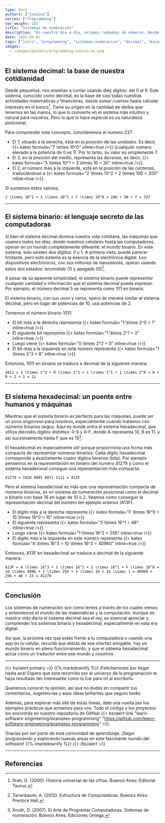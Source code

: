 ```yaml
---
type: docs
authors: ["jnonino"]
series: ["Programming"]
nav_weight: 102
title: "Sistemas de numeración"
description: "En nuestro día a día, estamos rodeados de números. Desde la hora que marca el reloj cuando suena la alarma por la mañana, hasta el precio del café que compramos en la esquina. Pero, ¿alguna vez te detuviste a pensar en la naturaleza de esos números? En este artículo, nos sumergiremos en el fascinante mundo de los sistemas de numeración y aprenderemos cómo, dependiendo del contexto, un número puede tener múltiples representaciones."
date: 2023-09-05
tags: ["intro", "programming", "sistemas-numeracion", "decimal", "binario", "hexadecimal"]
images:
  - /images/banners/programming-course.es.png
---
```


## El sistema decimal: la base de nuestra cotidianidad

Desde pequeños, nos enseñan a contar usando diez dígitos: del 0 al 9. Este sistema, conocido como decimal, es la base de casi todas nuestras actividades matemáticas y financieras, desde sumar cuentas hasta calcular intereses en el banco[^1]. Tiene su origen en la cantidad de dedos que tenemos en las manos, lo que lo convierte en el sistema más intuitivo y natural para nosotros. Pero lo que lo hace especial es su naturaleza posicional.

Para comprender este concepto, consideremos el número 237:

- El 7, situado a la derecha, está en la posición de las *unidades*. Es decir, {{< katex formula="7 \times 10^0" inline=true />}} (cualquier número elevado a la potencia de 0 es 1). Por lo tanto, su valor es simplemente 7.
- El 3, en la posición del medio, representa las *decenas*, es decir, {{< katex formula="3 \times 10^1 = 3 \times 10 = 30" inline=true />}}.
- El 2, el número más a la izquierda, está en la posición de las *centenas*, traduciéndose a {{< katex formula="2 \times 10^2 = 2 \times 100 = 200" inline=true />}}.

Si sumamos estos valores,

```katex
2 \times 10^2 + 3 \times 10^1 + 7 \times 10^0 = 200 + 30 + 7 = 237
```

---

## El sistema binario: el lenguaje secreto de las computadoras

Si bien el sistema decimal domina nuestra vida cotidiana, las máquinas que usamos todos los días, desde nuestros celulares hasta las computadoras, operan en un mundo completamente diferente: el mundo binario. En este sistema, solo existen dos dígitos: 0 y 1. A primera vista, puede parecer limitante, pero este sistema es la esencia de la electrónica digital. Los dispositivos electrónicos, con sus millones de transistores, operan usando estos dos estados: encendido (1) y apagado (0)[^2].

A pesar de su aparente simplicidad, el sistema binario puede representar cualquier cantidad o información que el sistema decimal pueda expresar. Por ejemplo, el número decimal 5 se representa como 101 en binario.

El sistema binario, con sus unos y ceros, opera de manera similar al sistema decimal, pero en lugar de potencias de 10, usa potencias de 2.

Tomemos el número binario 1011:

- El bit más a la derecha representa {{< katex formula="1 \times 2^0 = 1" inline=true />}}
- El siguiente bit representa {{< katex formula="1 \times 2^1 = 2" inline=true />}}
- Luego viene {{< katex formula="0 \times 2^2 = 0" inline=true />}}
- El bit más a la izquierda en este número representa {{< katex formula="1 \times 2^3 = 8" inline=true />}}

Entonces, 1011 en binario se traduce a decimal de la siguiente manera:

```katex
1011 = 1 \times 2^3 + 0 \times 2^2 + 1 \times 2^1 + 1 \times 2^0 = 8 + 0 + 2 + 1 = 11
```

---

## El sistema hexadecimal: un puente entre humanos y máquinas

Mientras que el sistema binario es perfecto para las máquinas, puede ser un poco engorroso para nosotros, especialmente cuando tratamos con números binarios largos. Aquí es donde entra el sistema hexadecimal, que utiliza dieciséis dígitos distintos: 0-9 y A-F, donde A representa 10, B es 11, y así sucesivamente hasta F que es 15[^3].

El hexadecimal es especialmente útil porque proporciona una forma más compacta de representar números binarios. Cada dígito hexadecimal corresponde a exactamente cuatro dígitos binarios (bits). Por ejemplo pensemos en la representación en binario del número 41279 y como el sistema hexadecimal consigue una representación más compacta:

```katex
41279 = 1010 0001 0011 1111 = A13F
```

Pero el sistema hexadecimal es más que una representación compacta de números binarios, es un sistema de numeración posicional como el decimal o binario con base 16 en lugar de 10 o 2. Veamos como conseguir la representación decimal del número del ejemplo anterior (A13F).

- El dígito más a la derecha representa {{< katex formula="F \times 16^0 = 15 \times 16^0 = 15" inline=true />}}
- El siguiente representa {{< katex formula="3 \times 16^1 = 48" inline=true />}}
- Luego viene {{< katex formula="1 \times 16^2 = 256" inline=true />}}
- El dígito más a la izquierda en este número representa {{< katex formula="A \times 16^3 = 10 \times 16^3 = 40960" inline=true />}}

Entonces, A13F en hexadecimal se traduce a decimal de la siguiente manera:

```katex
A13F = A \times 16^3 + 1 \times 16^2 + 3 \times 16^1 + F \times 16^0 = 10 \times 4096 + 1 \times 256 + 3 \times 16 + 15 \times 1 = 40960 + 256 + 48 + 15 = 41279
```

---

## Conclusión

Los sistemas de numeración son como lentes a través de los cuales vemos y entendemos el mundo de las matemáticas y la computación. Aunque en nuestra vida diaria el sistema decimal sea el rey, es esencial apreciar y comprender los sistemas binario y hexadecimal, especialmente en esta era digital.

Así que, la próxima vez que estés frente a tu computadora o usando una app en tu celular, recordá que detrás de esa interfaz amigable, hay un mundo binario en pleno funcionamiento, y que el sistema hexadecimal actúa como un traductor entre ese mundo y nosotros.

---

{{< bs/alert primary >}}
{{% markdownify %}}
¡Felicitaciones por llegar hasta acá! Espero que este recorrido por el universo de la programación te haya resultado tan interesante como lo fue para mí al escribirlo.

Queremos conocer tu opinión, así que no dudes en compartir tus comentarios, sugerencias y esas ideas brillantes que seguro tenés.

Además, para explorar más allá de estas líneas, date una vuelta por los ejemplos prácticos que armamos para vos. Todo el código y los proyectos los encontrás en nuestro repositorio de GitHub {{< bs/alert-link "learn-software-engineering/examples-programming" "https://github.com/learn-software-engineering/examples-programming" >}}.

Gracias por ser parte de esta comunidad de aprendizaje. ¡Seguí programando y explorando nuevas areas en este fascinante mundo del software!
{{% /markdownify %}}
{{< /bs/alert >}}

---

## Referencias

[^1]: Ifrah, G. (2000). Historia universal de las cifras. Buenos Aires: Editorial Taurus.
[^2]: Tanenbaum, A. (2012). Estructura de Computadoras. Buenos Aires: Prentice Hall.
[^3]: Knuth, D. (2007). El Arte de Programar Computadoras: Sistemas de numeración. Buenos Aires: Ediciones Omega.
